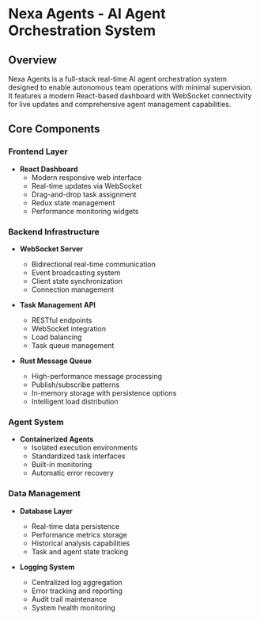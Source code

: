 # Nexa Agents - AI Agent Orchestration System

## Overview

Nexa Agents is a full-stack real-time AI agent orchestration system designed to enable autonomous team operations with minimal supervision. It features a modern React-based dashboard with WebSocket connectivity for live updates and comprehensive agent management capabilities.

## Core Components

### Frontend Layer

- **React Dashboard**
  - Modern responsive web interface
  - Real-time updates via WebSocket
  - Drag-and-drop task assignment
  - Redux state management
  - Performance monitoring widgets

### Backend Infrastructure

- **WebSocket Server**
  - Bidirectional real-time communication
  - Event broadcasting system
  - Client state synchronization
  - Connection management

- **Task Management API**
  - RESTful endpoints
  - WebSocket integration
  - Load balancing
  - Task queue management

- **Rust Message Queue**
  - High-performance message processing
  - Publish/subscribe patterns
  - In-memory storage with persistence options
  - Intelligent load distribution

### Agent System

- **Containerized Agents**
  - Isolated execution environments
  - Standardized task interfaces
  - Built-in monitoring
  - Automatic error recovery

### Data Management

- **Database Layer**
  - Real-time data persistence
  - Performance metrics storage
  - Historical analysis capabilities
  - Task and agent state tracking

- **Logging System**
  - Centralized log aggregation
  - Error tracking and reporting
  - Audit trail maintenance
  - System health monitoring
